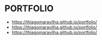 # PORTFOLIO


- https://thiagomaravilha.github.io/portfolio/
- https://thiagomaravilha.github.io/portfolio/
- https://thiagomaravilha.github.io/portfolio/

